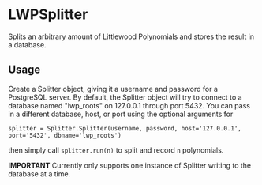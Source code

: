 # LWPSplitter
Splits an arbitrary amount of Littlewood Polynomials and stores the result in a database.

## Usage
Create a Splitter object, giving it a username and password for a PostgreSQL server.
By default, the Splitter object will try to connect to a database named "lwp_roots" on 127.0.0.1 through port 5432.
You can pass in a different database, host, or port using the optional arguments for 

`splitter = Splitter.Splitter(username, password, host='127.0.0.1', port='5432', dbname='lwp_roots')`

then simply call `splitter.run(n)` to split and record `n` polynomials.

**IMPORTANT** Currently only supports one instance of Splitter writing to the database at a time.
